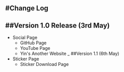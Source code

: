 #Change Log
-
##Version 1.0 Release (3rd May)
-
* Social Page 
  - GitHub Page
  - YouTube Page
  - Yin's Another Website
_
##Version 1.1 (6th May)
* Sticker Page
  - Sticker Download Page
